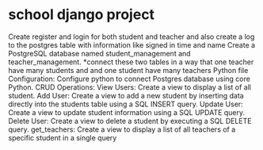 # school django project
Create register and login for both student and teacher and also create a log to the
postgres table with information like signed in time and name
Create a PostgreSQL database named student_management and teacher_management. *connect these two tables in a way that one teacher have many students and and one
student have many teachers
Python file Configuration:
Configure python to connect Postgres database using core Python. CRUD Operations:
View Users: Create a view to display a list of all student. Add User: Create a view to add a new student by inserting data directly into the
students table using a SQL INSERT query. Update User: Create a view to update student information using a SQL UPDATE
query. Delete User: Create a view to delete a student by executing a SQL DELETE query. get_teachers: Create a view to display a list of all teachers of a specific student in a
single query
